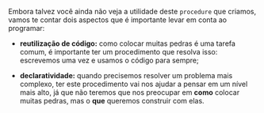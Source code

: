 Embora talvez você ainda não veja a utilidade deste `procedure` que criamos, vamos te contar dois aspectos que é importante levar em conta ao programar:

* **reutilização de código:** como colocar muitas pedras é uma tarefa comum, é importante ter um procedimento que resolva isso: escrevemos uma vez e usamos o código para sempre;

* **declaratividade:** quando precisemos resolver um problema mais complexo, ter este procedimento  vai nos ajudar a pensar em um nível mais alto, já que não teremos que nos preocupar em  **como** colocar muitas pedras, mas o **que** queremos construir com elas.
